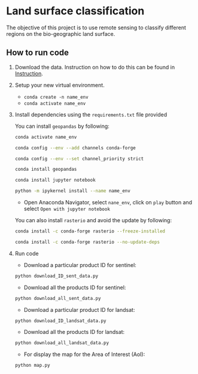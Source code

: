 
# Land surface classification

The objective of this project is to use remote sensing to classify different regions on the bio-geographic land surface.

## How to run code

1. Download the data. Instruction on how to do this can be found in [Instruction](https://github.com/https-github-com-Engelbert107/Tobacco_areas_classification_malawi_mozambique/tree/main/Instruction).

2. Setup your new virtual environment.
    - `conda create -n name_env`
    - `conda activate name_env`

3. Install dependencies using the `requirements.txt` file provided

    You can install `geopandas` by following:
     ```bash 
     conda activate name_env
     ```
     ```bash 
     conda config --env --add channels conda-forge
     ```
     ```bash
     conda config --env --set channel_priority strict
     ```
    ```bash 
    conda install geopandas
    ```
     ```bash 
     conda install jupyter notebook
     ```
     ```bash 
     python -m ipykernel install --name name_env
     ```
    - Open Anaconda Navigator, select `nane_env`, click on `play` button and select `Open with jupyter notebook`

    You can also install `rasterio` and avoid the update by following:
     ```bash 
     conda install -c conda-forge rasterio --freeze-installed
     ```
     ```bash 
     conda install -c conda-forge rasterio --no-update-deps
     ```


4. Run code

   - Download a particular product ID for sentinel: 
    ```bash 
    python download_ID_sent_data.py
    ```

   - Download all the products ID for sentinel: 
    ```bash  
    python download_all_sent_data.py
    ```
    
    - Download a particular product ID for landsat: 
    ```bash 
    python download_ID_landsat_data.py
    ```

   - Download all the products ID for landsat: 
    ```bash  
    python download_all_landsat_data.py
    ```

   - For display the map for the Area of Interest (AoI): 
    ```bash 
    python map.py
    ```

